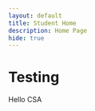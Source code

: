 ```yaml
---
layout: default
title: Student Home 
description: Home Page
hide: true
---
```


# Testing

Hello CSA
